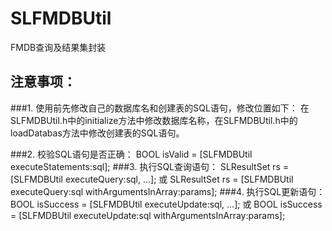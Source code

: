 SLFMDBUtil
==========

FMDB查询及结果集封装

注意事项：
----------
###1. 使用前先修改自己的数据库名和创建表的SQL语句，修改位置如下：
在SLFMDBUtil.h中的initialize方法中修改数据库名称，在SLFMDBUtil.h中的loadDatabas方法中修改创建表的SQL语句。

###2. 校验SQL语句是否正确：
    BOOL isValid = [SLFMDBUtil executeStatements:sql];
###3. 执行SQL查询语句：
    SLResultSet rs = [SLFMDBUtil executeQuery:sql, ...];
    或
    SLResultSet rs = [SLFMDBUtil executeQuery:sql withArgumentsInArray:params];
###4. 执行SQL更新语句：
    BOOL isSuccess = [SLFMDBUtil executeUpdate:sql, ...];
    或
    BOOL isSuccess = [SLFMDBUtil executeUpdate:sql withArgumentsInArray:params];
